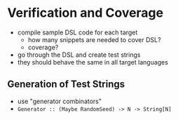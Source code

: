 
# Verification and Coverage

- compile sample DSL code for each target
    - how many snippets are needed to cover DSL?
    - coverage?
- go through the DSL and create test strings
- they should behave the same in all target languages

## Generation of Test Strings
- use "generator combinators"
- `Generator :: (Maybe RandomSeed) -> N -> String[N]`


